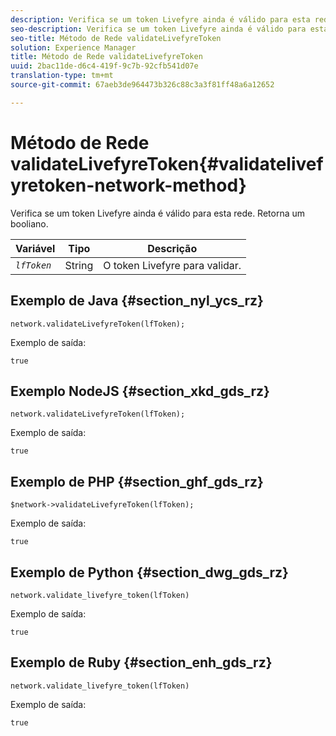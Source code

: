 ```yaml
---
description: Verifica se um token Livefyre ainda é válido para esta rede. Retorna um booliano.
seo-description: Verifica se um token Livefyre ainda é válido para esta rede. Retorna um booliano.
seo-title: Método de Rede validateLivefyreToken
solution: Experience Manager
title: Método de Rede validateLivefyreToken
uuid: 2bac11de-d6c4-419f-9c7b-92cfb541d07e
translation-type: tm+mt
source-git-commit: 67aeb3de964473b326c88c3a3f81ff48a6a12652

---
```



# Método de Rede validateLivefyreToken{#validatelivefyretoken-network-method}

Verifica se um token Livefyre ainda é válido para esta rede. Retorna um booliano.

| Variável | Tipo | Descrição |
|---|---|---|
| *`lfToken`* | String   | O token Livefyre para validar. |

## Exemplo de Java {#section_nyl_ycs_rz}

```
network.validateLivefyreToken(lfToken); 
```

Exemplo de saída:

```
true 
```

## Exemplo NodeJS {#section_xkd_gds_rz}

```
network.validateLivefyreToken(lfToken); 
```

Exemplo de saída:

```
true 
```

## Exemplo de PHP {#section_ghf_gds_rz}

```
$network->validateLivefyreToken(lfToken); 
```

Exemplo de saída:

```
true 
```

## Exemplo de Python {#section_dwg_gds_rz}

```
network.validate_livefyre_token(lfToken) 
```

Exemplo de saída:

```
true 
```

## Exemplo de Ruby {#section_enh_gds_rz}

```
network.validate_livefyre_token(lfToken) 
```

Exemplo de saída:

```
true 
```

